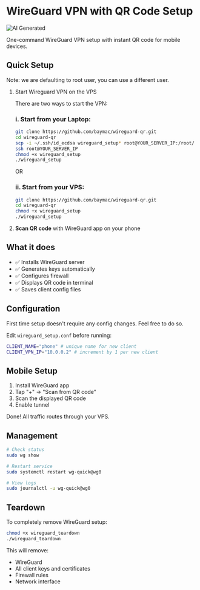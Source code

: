 # WireGuard VPN with QR Code Setup

![AI Generated](https://img.shields.io/badge/🤖_AI-Generated-orange)

One-command WireGuard VPN setup with instant QR code for mobile devices.

## Quick Setup

Note: we are defaulting to root user, you can use a different user.

1. Start Wireguard VPN on the VPS

   There are two ways to start the VPN:

   ### i. Start from your Laptop:
      ```bash
      git clone https://github.com/baymac/wireguard-qr.git
      cd wireguard-qr
      scp -i ~/.ssh/id_ecdsa wireguard_setup* root@YOUR_SERVER_IP:/root/
      ssh root@YOUR_SERVER_IP
      chmod +x wireguard_setup
      ./wireguard_setup
      ```

   OR

   ### ii. Start from your VPS:
      ```bash
      git clone https://github.com/baymac/wireguard-qr.git
      cd wireguard-qr
      chmod +x wireguard_setup
      ./wireguard_setup
      ```

2. **Scan QR code** with WireGuard app on your phone

## What it does

- ✅ Installs WireGuard server
- ✅ Generates keys automatically  
- ✅ Configures firewall
- ✅ Displays QR code in terminal
- ✅ Saves client config files

## Configuration

First time setup doesn't require any config changes. Feel free to do so.

Edit `wireguard_setup.conf` before running:

```bash
CLIENT_NAME="phone" # unique name for new client
CLIENT_VPN_IP="10.0.0.2" # increment by 1 per new client
```

## Mobile Setup

1. Install WireGuard app
2. Tap "+" → "Scan from QR code"
3. Scan the displayed QR code
4. Enable tunnel

Done! All traffic routes through your VPS.

## Management

```bash
# Check status
sudo wg show

# Restart service  
sudo systemctl restart wg-quick@wg0

# View logs
sudo journalctl -u wg-quick@wg0
```

## Teardown

To completely remove WireGuard setup:

```bash
chmod +x wireguard_teardown
./wireguard_teardown
```

This will remove:
- WireGuard
- All client keys and certificates  
- Firewall rules
- Network interface
